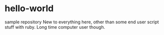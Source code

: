 # hello-world
sample repository
New to everything here, other than some end user script stuff with ruby. Long time computer user though.
